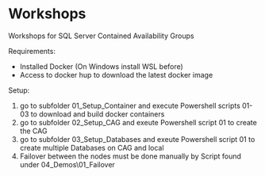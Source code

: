 # Workshops
Workshops for SQL Server Contained Availability Groups

Requirements:
- Installed Docker (On Windows install WSL before)
- Access to docker hup to download the latest docker image

Setup:
1. go to subfolder 01_Setup_Container and execute Powershell scripts 01-03 to download and build docker containers
2. go to subfolder 02_Setup_CAG and exeute Powershell script 01 to create the CAG
3. go to subfolder 03_Setup_Databases and exeute Powershell script 01 to create multiple Databases on CAG and local
4. Failover between the nodes must be done manually by Script found under 04_Demos\01_Failover

